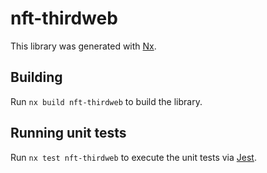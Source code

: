 # nft-thirdweb

This library was generated with [Nx](https://nx.dev).

## Building

Run `nx build nft-thirdweb` to build the library.

## Running unit tests

Run `nx test nft-thirdweb` to execute the unit tests via [Jest](https://jestjs.io).
